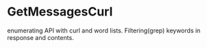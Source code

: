 # GetMessagesCurl
enumerating API with curl and word lists. Filtering(grep) keywords in response and contents. 
